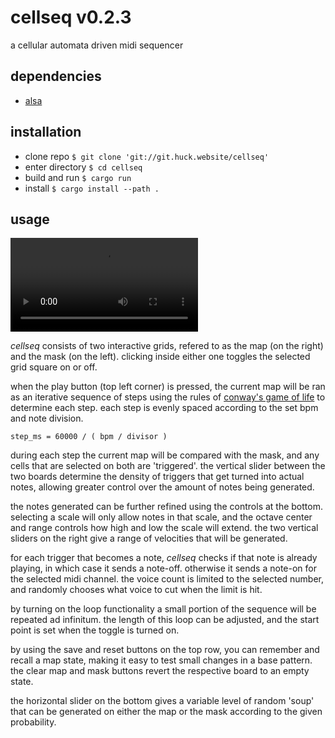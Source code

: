 # cellseq v0.2.3

a cellular automata driven midi sequencer

## dependencies

- [alsa](https://www.alsa-project.org)

## installation

- clone repo `$ git clone 'git://git.huck.website/cellseq'`
- enter directory `$ cd cellseq`
- build and run `$ cargo run`
- install `$ cargo install --path .`

## usage

![example session](https://huck.website/videos/cellseq.mp4)

*cellseq* consists of two interactive grids, refered to as the map (on the right)
and the mask (on the left). clicking inside either one toggles the selected grid
square on or off.

when the play button (top left corner) is pressed, the current map will be ran
as an iterative sequence of steps using the rules of
[conway's game of life](https://en.wikipedia.org/wiki/Conway%27s_Game_of_Life)
to determine each step. each step is evenly spaced according to the set bpm and
note division.

    step_ms = 60000 / ( bpm / divisor )

during each step the current map will be compared with the mask, and any cells
that are selected on both are 'triggered'. the vertical slider between the two
boards determine the density of triggers that get turned into actual notes,
allowing greater control over the amount of notes being generated.

the notes generated can be further refined using the controls at the bottom.
selecting a scale will only allow notes in that scale, and the octave center
and range controls how high and low the scale will extend. the two vertical
sliders on the right give a range of velocities that will be generated.

for each trigger that becomes a note, *cellseq* checks if that note is already
playing, in which case it sends a note-off. otherwise it sends a note-on for the
selected midi channel. the voice count is limited to the selected number,
and randomly chooses what voice to cut when the limit is hit.

by turning on the loop functionality a small portion of the sequence will be
repeated ad infinitum. the length of this loop can be adjusted, and the start
point is set when the toggle is turned on.

by using the save and reset buttons on the top row, you can remember and recall
a map state, making it easy to test small changes in a base pattern. the clear
map and mask buttons revert the respective board to an empty state.

the horizontal slider on the bottom gives a variable level of random 'soup' that can be
generated on either the map or the mask according to the given probability.
